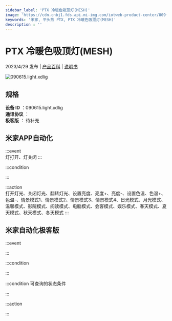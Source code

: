 ```yaml
---
sidebar_label: 'PTX 冷暖色吸顶灯(MESH)'
image: 'https://cdn.cnbj1.fds.api.mi-img.com/iotweb-product-center/809f8a964755b38c3b5c589cc8ac9630_1681889233227.png?GalaxyAccessKeyId=AKVGLQWBOVIRQ3XLEW&Expires=9223372036854775807&Signature=rsy0wwfyDYVSEROGf85qggInvDg='
keywords: '米家, 平头熊 PTX, PTX 冷暖色吸顶灯(MESH)'
description : ''
---
```

# PTX 冷暖色吸顶灯(MESH)

2023/4/29 发布 | [产品百科](https://home.mi.com/webapp/content/baike/product/index.html?model=090615.light.xdlig/) | [说明书](https://home.mi.com/views/introduction.html?model=090615.light.xdlig&region=cn)

![090615.light.xdlig](https://cdn.cnbj1.fds.api.mi-img.com/iotweb-product-center/809f8a964755b38c3b5c589cc8ac9630_1681889233227.png?GalaxyAccessKeyId=AKVGLQWBOVIRQ3XLEW&Expires=9223372036854775807&Signature=rsy0wwfyDYVSEROGf85qggInvDg=)

## 规格  
> 
**设备 ID** ：090615.light.xdlig  
**通讯协议** ：  
**极客版**  ： 待补充 


## 米家APP自动化  

:::event  
灯打开、灯关闭
:::

:::condition  

:::

:::action   
打开灯光、关闭灯光、翻转灯光、设置亮度、亮度+、亮度-、设置色温、色温+、色温-、情景模式1、情景模式2、情景模式3、情景模式4、日光模式、月光模式、温馨模式、影院模式、阅读模式、电脑模式、会客模式、娱乐模式、春天模式、夏天模式、秋天模式、冬天模式
:::

## 米家自动化极客版  

:::event  

:::

:::condition  

:::

:::condition 可查询的状态条件  

:::

:::action  

:::

        
